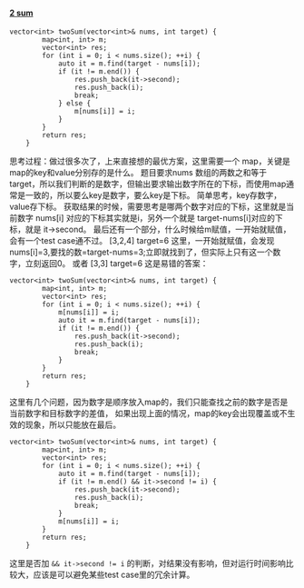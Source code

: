 
#### [2 sum](https://leetcode-cn.com/problems/two-sum/)

```
vector<int> twoSum(vector<int>& nums, int target) {
        map<int, int> m;
        vector<int> res;
        for (int i = 0; i < nums.size(); ++i) { 
            auto it = m.find(target - nums[i]);
            if (it != m.end()) {
                res.push_back(it->second);
                res.push_back(i);
                break;
            } else {
                m[nums[i]] = i;
            }
        }
        return res;
    }
```
思考过程：做过很多次了，上来直接想的最优方案，这里需要一个 map，关键是map的key和value分别存的是什么。
题目要求nums 数组的两数之和等于target，所以我们判断的是数字，但输出要求输出数字所在的下标，而使用map通常是一致的，所以要么key是数字，要么key是下标。
简单思考，key存数字，value存下标。
获取结果的时候，需要思考是哪两个数字对应的下标，这里就是当前数字 nums[i] 对应的下标其实就是i，另外一个就是 target-nums[i]对应的下标，就是 it->second。
最后还有一个部分，什么时候给m赋值，一开始就赋值，会有一个test case通不过。
[3,2,4]
target=6
这里，一开始就赋值，会发现nums[i]=3,要找的数=target-nums=3;立即就找到了，但实际上只有这一个数字，立刻返回0。
或者
[3,3]
target=6
这是易错的答案：
```
vector<int> twoSum(vector<int>& nums, int target) {
        map<int, int> m;
        vector<int> res;
        for (int i = 0; i < nums.size(); ++i) { 
            m[nums[i]] = i;
            auto it = m.find(target - nums[i]);
            if (it != m.end()) {
                res.push_back(it->second);
                res.push_back(i);
                break;
            }
        }
        return res;
    }
```
这里有几个问题，因为数字是顺序放入map的，我们只能查找之前的数字是否是当前数字和目标数字的差值，
如果出现上面的情况，map的key会出现覆盖或不生效的现象，所以只能放在最后。

```
vector<int> twoSum(vector<int>& nums, int target) {
        map<int, int> m;
        vector<int> res;
        for (int i = 0; i < nums.size(); ++i) { 
            auto it = m.find(target - nums[i]);
            if (it != m.end() && it->second != i) {
                res.push_back(it->second);
                res.push_back(i);
                break;
            }
            m[nums[i]] = i;
        }
        return res;
    }
```
这里是否加 `&& it->second != i` 的判断，对结果没有影响，但对运行时间影响比较大，应该是可以避免某些test case里的冗余计算。
